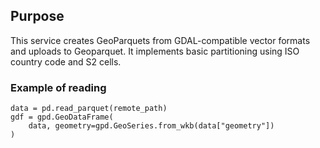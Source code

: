 ## Purpose
This service creates GeoParquets from GDAL-compatible vector formats and uploads to Geoparquet.  It implements basic partitioning using ISO country code and S2 cells.

### Example of reading 
```
data = pd.read_parquet(remote_path)
gdf = gpd.GeoDataFrame(
    data, geometry=gpd.GeoSeries.from_wkb(data["geometry"])
)
```
